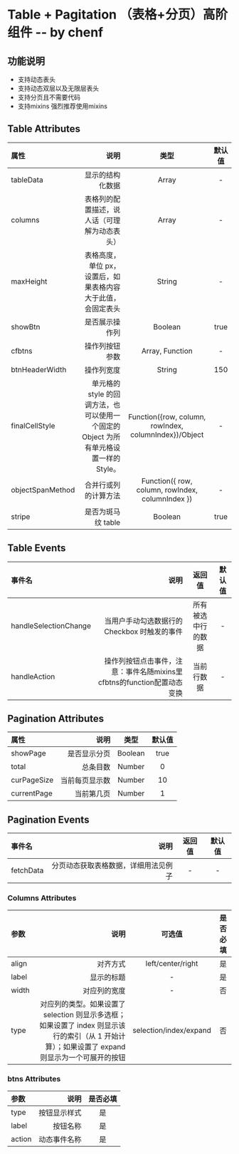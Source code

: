# Table + Pagitation （表格+分页）高阶组件  -- by chenf
## 功能说明
* 支持动态表头
* 支持动态双层以及无限层表头
* 支持分页且不需要代码
* 支持mixins 强烈推荐使用mixins

## Table Attributes

| 属性 | 说明 | 类型 | 默认值 |
| :-----| ----: | :----: | :----: |
| tableData | 显示的结构化数据 | Array | - |
| columns | 表格列的配置描述，说人话（可理解为动态表头） | Array | - |
| maxHeight | 表格高度，单位 px，设置后，如果表格内容大于此值，会固定表头 | String | - | 
| showBtn | 是否展示操作列 | Boolean | true | 
| cfbtns | 操作列按钮参数 | Array, Function | - | 
| btnHeaderWidth | 操作列宽度 | String | 150 | 
| finalCellStyle | 单元格的 style 的回调方法，也可以使用一个固定的 Object 为所有单元格设置一样的 Style。 | Function({row, column, rowIndex, columnIndex})/Object | - | 
| objectSpanMethod | 合并行或列的计算方法 | Function({ row, column, rowIndex, columnIndex })	 | - | 
| stripe | 是否为斑马纹 table | Boolean | true | 


## Table Events

| 事件名 | 说明 | 返回值 | 默认值 |
| :-----| ----: | :----: | :----: |
| handleSelectionChange | 当用户手动勾选数据行的 Checkbox 时触发的事件 | 所有被选中行的数据 | - |
| handleAction | 操作列按钮点击事件，注意：事件名随mixins里cfbtns的function配置动态变换 | 当前行数据 | - |


## Pagination Attributes

| 属性 | 说明 | 类型 | 默认值 |
| :-----| ----: | :----: | :----: |
| showPage | 是否显示分页 | Boolean | true |
| total | 总条目数 | Number | 0 |
| curPageSize | 当前每页显示数 | Number | 10 |
| currentPage | 当前第几页 | Number | 1 |

## Pagination Events

| 事件名 | 说明 | 返回值 | 默认值 |
| :-----| ----: | :----: | :----: |
| fetchData | 分页动态获取表格数据，详细用法见例子 | - | - |

### Columns Attributes

| 参数 | 说明 | 可选值 | 是否必填 |
| :-----| ----: | :----: | :----: |
| align | 对齐方式 | left/center/right | 是 |
| label | 显示的标题 | - | 是 |
| width | 对应列的宽度 | - | 否 |
| type | 对应列的类型。如果设置了 selection 则显示多选框；如果设置了 index 则显示该行的索引（从 1 开始计算）；如果设置了 expand 则显示为一个可展开的按钮 | selection/index/expand | 否 |

### btns Attributes

| 参数 | 说明 | 是否必填 | 
| :-----| ----: | :----: | 
| type | 按钮显示样式 | 是 | 
| label | 按钮名称 | 是 | 
| action | 动态事件名称 | 是 | 




